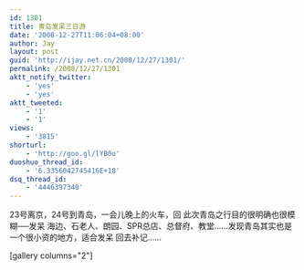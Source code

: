 ```yaml
---
id: 1301
title: 青岛发呆三日游
date: '2008-12-27T11:06:04+08:00'
author: Jay
layout: post
guid: 'http://ijay.net.cn/2008/12/27/1301/'
permalink: /2008/12/27/1301
aktt_notify_twitter:
    - 'yes'
    - 'yes'
aktt_tweeted:
    - '1'
    - '1'
views:
    - '3815'
shorturl:
    - 'http://goo.gl/lYB0o'
duoshuo_thread_id:
    - '6.3356042745416E+18'
dsq_thread_id:
    - '4446397340'
---
```


23号离京，24号到青岛，一会儿晚上的火车，回
此次青岛之行目的很明确也很模糊──发呆
海边、石老人、朗园、SPR总店、总督府、教堂……发现青岛其实也是一个很小资的地方，适合发呆
回去补记……

[gallery columns="2"]
